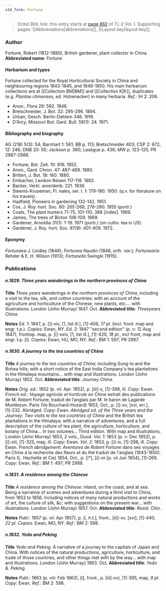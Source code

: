 ```yaml
---
std_form: Fortune
---
```


> [!cite] BHL link: this entry starts at [page 862](https://www.biodiversitylibrary.org/page/33120993) of TL-2 Vol. I.
> Supporting pages: [[Abbreviations|abbreviations]], [[Layout key|layout key]].

### Author

Fortune, Robert (1812-1880), British gardener, plant collector in China. 
**Abbreviated name**: *Fortune*

#### Herbarium and types

Fortune collected for the Royal Horticultural Society in China and neighbouring regions 1843-1845, and 1848-1850. His main herbarium collections are at [[Collection BM|BM]] and [[Collection K|K]], duplicates (e.g. *Plantae chinenses*, ed. Hohenacker) in many herbaria.
*Ref*.: IH 2: 206.
- Anon., Flora 29: 592. 1846.
- Bretschneider, J. Bot. 32: 295-296. 1894.
- Urban, Gesch. Berlin-Dahlem 346. 1916.
- D'Arcy, Missouri Bot. Gard. Bull. 59(1): 24. 1971.

#### Bibliography and biography

AG (218) 5(3): 54; Barnhart 1: 561; BB p. 113; Bretschneider 403; CSP 2: 672, 12: 246; DNB 20: 50; Jackson p. 380; Lasègue p. 436; MW p. 123-125; PR 2987-2988.
- Fortune, Bot. Zeit. 10: 816. 1852.
- Anon., Gard. Chron. 47: 487-489. 1880.
- Britten, J. Bot. 18: 160. 1880.
- Embacher, Lexikon Reisen 117-118. 1882.
- Backer, Verkl. woordenb. 221. 1936.
- Steenis-Kruseman, Fl. nales, ser. I. 1: 179-180. 1950. (q.v. for literature on his travels).
- Hadfield, Pioneers in gardening 132-142. 1951.
- Cox, J. Roy. hort. Soc. 80: 265-269, 276-280. 1955 (portr.)
- Coats, The plant hunters 71-75, 101-110, 388 \[index\]. 1969.
- James, The trees of Bicton 108-109. 1969.
- Gardener, Arnoldia 31(1): 1-19. 1971 (portr.) (on cultiv. tea in US).
- Gardener, J. Roy. hort. Soc. 97(9): 401-409. 1972.

#### Eponymy

*Fortunaea* J. Lindley (1846); *Fortunea* Naudin (1846, *orth. var.*); *Fortunearia* Rehder & E. H. Wilson (1913); *Fortunella* Swingle (1915).

### Publications

##### n.1829. Three years wanderings in the northern provinces of China

**Title**
*Three years wanderings in the northern provinces of China*, including a visit to the tea, silk, and cotton countries: with an account of the agriculture and horticulture of the Chinese, new plants, etc.... with illustrations. London (John Murray) 1847. Oct.
**Abbreviated title**: *Threeyears China*.

**Notes**
*Ed. 1*: 1847, p. \[i\]-xiv, \[1, list ill.\], \[1\]-406, *17 pl*. (incl. front. map and engr. t.p.).
*Copies*: Ewan, NY.
*Ed. 2*: 1847 "second edition" (p. v: 12 Aug 1847), frontisp. map, p. \[i\]-xxiv, \[1, list ill.\], \[1\]-420, *18 pl*., incl front, map and engr. t.p. \[i\]. *Copies*: Ewan, HU, MO, NY.
*Ref*.: BM 1: 597; PR 2987.

##### n.1830. A journey to the tea countries of China

**Title**
*A journey to the tea countries of China*; including Sung-lo and the Bohea hills; with a short notice of the East India Company's tea plantations in the Himalaya mountains... with map and illustrations. London (John Murray) 1852. Oct.
**Abbreviated title**: *Journey China*.

**Notes**
*Orig. ed.*: 1852 (p. vii: Apr. 1852), p. \[iii\]-x, \[1\]-398, ill. *Copy*: Ewan.
*French ed*.: *Voyage agricole et horticole en Chine* extrait des publications de M. Robert Fortune; traduit de l’anglais par M. le baron de Lagarde Montlezun. Paris (Ve Bouchard-Huzard) 1853, Oct., p. \[i\]-xv, \[xvi, err.\], \[1\]-232. Abridged. *Copy*: Ewan.
*Abridged ed. of the Three years and the Journey*: *Two visits to the tea countries of China* and the British tea plantations in the Himalaya; with a narrative of adventures, and a full description of the culture of tea plant, the agriculture, horticulture, and botany of China... In two volumes... Third edition. With map and illustrations. London (John Murray) 1853, 2 vols., Duod.
*Vol. 1*: 1853 (p. v: Dec 1852), p. \[i\]-xiii, \[1\]-325, map, ill. *Copy*: Ewan.
*Vol. 2*: 1853, p. \[i\]-ix, \[1\]-298, ill. *Copy*: Ewan.
*French abridgement*: *Aventures de Robert Fortune* dans ses voyages en Chine à la recherche des fleurs et du thé traduit de l'anglais (1843-1850). Paris (L. Hachette et Cie) 1854, Oct., p. \[i\*\], \[i\]-vii \[p. vii Jun 1854\], \[1\]-269. *Copy*: Ewan.
*Ref*.: BM 1: 497; PR 2988.

##### n.1831. A residence among the Chinese

**Title**
*A residence among the Chinese*: inland, on the coast, and at sea. Being a narrative of scenes and adventures during a third visit to China, from 1853 to 1856. Including notices of many natural productions and works of art, the culture of silk, &c; with suggestions on the present war... with illustrations. London (John Murray) 1857. Oct.
**Abbreviated title**: *Resid. Chin.*

**Notes**
*Publ*.: 1857 (p. vii: Apr 1857), p. \[i, h.t.\], front., \[iii\]-xv, \[xvi\], \[1\]-440, *22 pl. Copies*: Ewan, MO, NY.
*Ref*.: BM 2: 598.

##### n.1832. Yedo and Peking

**Title**
*Yedo and Peking*. A narrative of a journey to the capitals of Japan and China. With notices of the natural productions, agriculture, horticulture, and trade of those countries, and other things met with by the way... with map and illustrations. London (John Murray) 1863. Oct.
**Abbreviated title**: *Yedo &. Peking*.

**Notes**
*Publ*.: 1863 (p. viii: Feb 1863), \[i\], front., p. \[iii\]-xvi, \[1\]-395, map, *9 pl. Copy*: Ewan.
*Ref*.: BM 2: 598.

